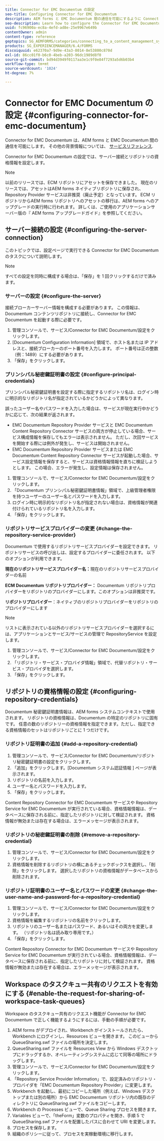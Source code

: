```yaml
---
title: Connector for EMC Documentum の設定
seo-title: Configuring Connector for EMC Documentum
description: AEM forms と EMC Documentum 間の通信を可能にするように Connector for EMC Documentum を設定する方法について説明します。
seo-description: Learn how to configure the Connector for EMC Documentum to enable communication between AEM forms and EMC Documentum.
uuid: fc96900a-ec8a-4efd-ad8e-25e9967e649b
contentOwner: admin
content-type: reference
geptopics: SG_AEMFORMS/categories/connecting_to_a_content_management_system
products: SG_EXPERIENCEMANAGER/6.4/FORMS
discoiquuid: e62370a7-9d9e-43a3-8014-8e53800c870d
exl-id: 86cc01f0-b6c0-4beb-a203-96dc1989d8f0
source-git-commit: bd94d3949f0117aa3e1c9f0e84f7293a5d6b03b4
workflow-type: tm+mt
source-wordcount: '1024'
ht-degree: 7%

---
```


# Connector for EMC Documentum の設定 {#configuring-connector-for-emc-documentum}

Connector for EMC Documentum は、AEM forms と EMC Documentum 間の通信を可能にします。 その他の背景情報については、 [サービスリファレンス](https://www.adobe.com/go/learn_aemforms_services_63).

Connector for EMC Documentum の設定では、サーバー接続とリポジトリの資格情報を設定します。

>[!NOTE]
>
>以前のリリースでは、ECM リポジトリにアセットを保存できました。 現在のリリースでは、アセットはAEM forms ネイティブリポジトリに保存され、Repository Provider サービスは非推奨（廃止予定）となっています。 ECM リポジトリからAEM forms リポジトリへのアセットの移行は、AEM forms へのアップグレードの実行時に行われます。 詳しくは、ご使用のアプリケーションサーバー版の『 AEM forms アップグレードガイド』を参照してください。

## サーバー接続の設定 {#configuring-the-server-connection}

このトピックでは、設定ページで実行できる Connector for EMC Documentum のタスクについて説明します。

>[!NOTE]
>
>すべての設定を同時に構成する場合は、「保存」を 1 回クリックするだけで済みます。

### サーバーの設定 {#configure-the-server}

接続ブローカーサーバー情報を構成する必要があります。 この情報は、Documentum コンテンツリポジトリに接続し、Connector for EMC Documentum を起動する際に必要です。

1. 管理コンソールで、サービス/Connector for EMC Documentum/設定をクリックします。
1. [Documentum Configuration Information] 領域で、ホスト名または IP アドレスと、接続ブローカーのポート番号を入力します。 ポート番号は正の整数（例：1489）にする必要があります。
1. 「保存」をクリックします。

### プリンシパル秘密鍵証明書の設定 {#configure-principal-credentials}

プリンシパル秘密鍵証明書を設定する際に指定するリポジトリ名は、ログイン時に明示的なリポジトリ名が指定されているかどうかによって異なります。

誤ったユーザー名やパスワードを入力した場合は、サービスが現在実行中かどうかに応じて、次の結果が返されます。

* EMC Documentum Repository Provider サービスと EMC Documentum Content Repository Connector サービスの両方が停止している場合、サービス構成情報を保存してもエラーは表示されません。 ただし、次回サービスを開始する際には例外が発生し、サービスは開始されません。
* EMC Documentum Repository Provider サービスまたは EMC Documentum Content Repository Connector サービスが起動した場合、サービス設定情報を保存すると、サービスは資格情報情報を直ちに検証しようとします。 この場合、エラーが発生し、設定情報は保存されません。

1. 管理コンソールで、サービス/Connector for EMC Documentum/設定をクリックします。
1. 「Documentum プリンシパル秘密鍵証明書情報」領域で、上級管理者権限を持つユーザーのユーザー名とパスワードを入力します。
1. ログイン時に明示的なリポジトリ名が指定されない場合は、資格情報が関連付けられているリポジトリ名を入力します。
1. 「保存」をクリックします。

### リポジトリサービスプロバイダーの変更 {#change-the-repository-service-provider}

Documentum で使用するリポジトリサービスプロバイダーを設定できます。 リポジトリサービスの呼び出しは、設定するプロバイダーに委任されます。 以下のオプションが利用できます。

**現在のリポジトリサービスプロバイダー名：**&#x200B;現在のリポジトリサービスプロバイダーの名前

**ECM Documentum リポジトリプロバイダー：** Documentum リポジトリプロバイダーをリポジトリのプロバイダーにします。このオプションは非推奨です。

**リポジトリプロバイダー**：ネイティブのリポジトリプロバイダーをリポジトリのプロバイダーにします

>[!NOTE]
>
>リストに表示されている以外のリポジトリサービスプロバイダーを選択するには、アプリケーションとサービス/サービスの管理で RepositoryService を設定します。 <!-- Fix broken link (See Managing Services) -->

1. 管理コンソールで、サービス/Connector for EMC Documentum/設定をクリックします。
1. 「リポジトリ・サービス・プロバイダ情報」領域で、代替リポジトリ・サービス・プロバイダを選択します。
1. 「保存」をクリックします。

## リポジトリの資格情報の設定 {#configuring-repository-credentials}

Documentum 秘密鍵証明書情報は、AEM forms システムコンテキストで使用されます。 リポジトリの資格情報は、Documentum の特定のリポジトリに固有です。 任意の数のリポジトリーの資格情報を指定できます。ただし、指定できる資格情報のセットはリポジトリごとに 1 つだけです。

### リポジトリ証明書の追加 {#add-a-repository-credential}

1. 管理コンソールで、サービス/Connector for EMC Documentum/リポジトリ秘密鍵証明書の設定をクリックします。
1. 「追加」をクリックします。[Documentum システム認証情報 ] ページが表示されます。
1. リポジトリの名前を入力します。
1. ユーザー名とパスワードを入力します。
1. 「保存」をクリックします。

Content Repository Connector for EMC Documentum サービスや Repository Service for EMC Documentum が実行されている場合、資格情報情報は、データベースに保存される前に、指定したリポジトリに対して検証されます。 資格情報が無効または存在する場合は、エラーメッセージが表示されます。

### リポジトリの秘密鍵証明書の削除 {#remove-a-repository-credential}

1. 管理コンソールで、サービス/Connector for EMC Documentum/設定をクリックします。
1. 資格情報を削除するリポジトリの横にあるチェックボックスを選択し、「削除」をクリックします。 選択したリポジトリの資格情報がデータベースから削除されます。

### リポジトリ証明書のユーザー名とパスワードの変更 {#change-the-user-name-and-password-for-a-repository-credential}

1. 管理コンソールで、サービス/Connector for EMC Documentum/設定をクリックします。
1. 資格情報を編集するリポジトリの名前をクリックします。
1. リポジトリのユーザー名またはパスワード、あるいはその両方を変更します。 （リポジトリ名は読み取り専用です。）
1. 「保存」をクリックします。

Content Repository Connector for EMC Documentum サービスや Repository Service for EMC Documentum が実行されている場合、資格情報情報は、データベースに保存される前に、指定したリポジトリに対して検証されます。 資格情報が無効または存在する場合は、エラーメッセージが表示されます。

## Workspace のタスクキュー共有のリクエストを有効にする {#enable-the-request-for-sharing-of-workspace-task-queues}

Workspace のタスクキュー共有のリクエスト機能が Connector for EMC Documentum で正しく機能するようにするには、手動の手順が必要です。

1. AEM forms がデプロイされ、Workbench がインストールされたら、Workbench にログインし、Resources ビューを開きます。 このビューから QueueSharing.swf ファイルの場所を決定します。
1. QueueSharing.swf ファイルを Resources View から Windows デスクトップにドラッグするか、オペレーティングシステムに応じて同等の場所にドラッグします。
1. 管理コンソールで、サービス/Connector for EMC Documentum/設定をクリックします。
1. 「Repository Service Provider Information」で、設定済みのリポジトリ・プロバイダを「EMC Documentum Repository Provider」に変更します。
1. Workbench を起動し、最初にコピーした場所（例えば、Windows デスクトップまたは別の場所）から EMC Documentum リポジトリ内の既存のディレクトリに QueueSharing.swf ファイルをコピーします。
1. Workbench の Processes ビューで、Queue Sharing プロセスを開きます。
1. Variables ビューで、「theForm」変数のプロパティを開き、手順 5 で QueueSharing.swf ファイルを配置したパスに合わせて URI を変更します。
1. プロセスを保存します。
1. 組織のポリシーに従って、プロセスを実稼動環境に移行します。
